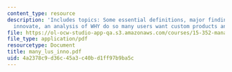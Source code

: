 ```yaml
---
content_type: resource
description: 'Includes topics: Some essential definitions, major finding: many users
  innovate, an analysis of WHY do so many users want custom products and user innovation.'
file: https://ol-ocw-studio-app-qa.s3.amazonaws.com/courses/15-352-managing-innovation-emerging-trends-spring-2005/4a2378c9d36c45a3c40bd1ff97b9ba5c_many_lus_inno.pdf
file_type: application/pdf
resourcetype: Document
title: many_lus_inno.pdf
uid: 4a2378c9-d36c-45a3-c40b-d1ff97b9ba5c
---
```

